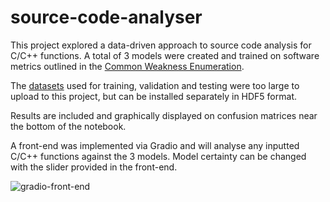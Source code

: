 # source-code-analyser
This project explored a data-driven approach to source code analysis for C/C++ functions. A total of 3 models were created and trained on software metrics outlined in the [Common Weakness Enumeration](https://cwe.mitre.org/data/definitions/699.html). 

The [datasets](https://osf.io/d45bw/) used for training, validation and testing were too large to upload to this project, but can be installed separately in HDF5 format.

Results are included and graphically displayed on confusion matrices near the bottom of the notebook.

A front-end was implemented via Gradio and will analyse any inputted C/C++ functions against the 3 models. Model certainty can be changed with the slider provided in the front-end. 

![gradio-front-end](https://user-images.githubusercontent.com/72401174/170880993-8f3674bb-867b-47f9-b699-5aacb20fadbe.PNG)
